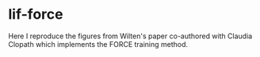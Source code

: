 # lif-force
Here I reproduce the figures from Wilten's paper co-authored with Claudia Clopath which implements the FORCE training method.
